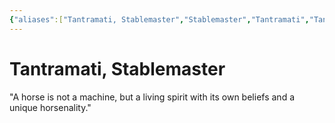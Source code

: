 ```yaml
---
{"aliases":["Tantramati, Stablemaster","Stablemaster","Tantramati","Tantramati"],"date-created":"2024-09-16T14:58","date-modified":"2024-09-16T15:58","dg-publish":true,"location":"[[Questers]]","tags":["moonrise","moonrise/person"],"title":"Tantramati, Stablemaster","dg-path":"moonrise/Tantramati.md","permalink":"/moonrise/tantramati/","dgPassFrontmatter":true}
---
```



# Tantramati, Stablemaster

"A horse is not a machine, but a living spirit with its own beliefs and a unique horsenality."


